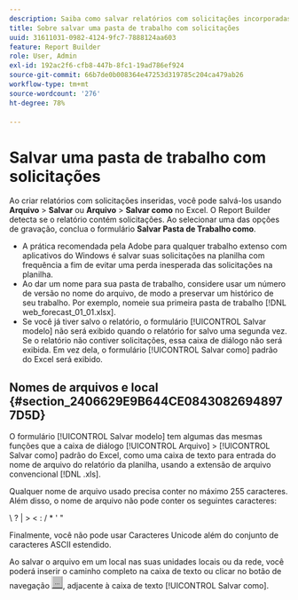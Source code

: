```yaml
---
description: Saiba como salvar relatórios com solicitações incorporadas.
title: Sobre salvar uma pasta de trabalho com solicitações
uuid: 31611031-0982-4124-9fc7-7888124aa603
feature: Report Builder
role: User, Admin
exl-id: 192ac2f6-cfb8-447b-8fc1-19ad786ef924
source-git-commit: 66b7de0b008364e47253d319785c204ca479ab26
workflow-type: tm+mt
source-wordcount: '276'
ht-degree: 78%

---
```


# Salvar uma pasta de trabalho com solicitações

Ao criar relatórios com solicitações inseridas, você pode salvá-los usando **Arquivo** > **Salvar** ou **Arquivo** > **Salvar como** no Excel. O Report Builder detecta se o relatório contém solicitações. Ao selecionar uma das opções de gravação, conclua o formulário **Salvar Pasta de Trabalho como**.

* A prática recomendada pela Adobe para qualquer trabalho extenso com aplicativos do Windows é salvar suas solicitações na planilha com frequência a fim de evitar uma perda inesperada das solicitações na planilha.
* Ao dar um nome para sua pasta de trabalho, considere usar um número de versão no nome do arquivo, de modo a preservar um histórico de seu trabalho. Por exemplo, nomeie sua primeira pasta de trabalho [!DNL web_forecast_01_01.xlsx].
* Se você já tiver salvo o relatório, o formulário [!UICONTROL Salvar modelo] não será exibido quando o relatório for salvo uma segunda vez. Se o relatório não contiver solicitações, essa caixa de diálogo não será exibida. Em vez dela, o formulário [!UICONTROL Salvar como] padrão do Excel será exibido.

## Nomes de arquivos e local {#section_2406629E9B644CE08430826948977D5D}

O formulário [!UICONTROL Salvar modelo] tem algumas das mesmas funções que a caixa de diálogo [!UICONTROL Arquivo] > [!UICONTROL Salvar como] padrão do Excel, como uma caixa de texto para entrada do nome de arquivo do relatório da planilha, usando a extensão de arquivo convencional [!DNL .xls].

Qualquer nome de arquivo usado precisa conter no máximo 255 caracteres. Além disso, o nome de arquivo não pode conter os seguintes caracteres:

\ ? | > &lt; : / &#42; &#39; &quot;

Finalmente, você não pode usar Caracteres Unicode além do conjunto de caracteres ASCII estendido.

Ao salvar o arquivo em um local nas suas unidades locais ou da rede, você poderá inserir o caminho completo na caixa de texto ou clicar no botão de navegação  ![browse_button.gif](assets/browse_button.gif), adjacente à caixa de texto [!UICONTROL Salvar como].
